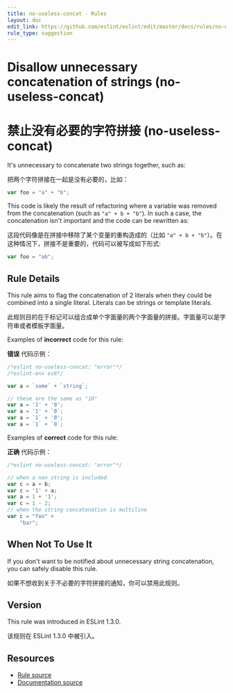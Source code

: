 ```yaml
---
title: no-useless-concat - Rules
layout: doc
edit_link: https://github.com/eslint/eslint/edit/master/docs/rules/no-useless-concat.md
rule_type: suggestion
---
```

<!-- Note: No pull requests accepted for this file. See README.md in the root directory for details. -->

# Disallow unnecessary concatenation of strings (no-useless-concat)

# 禁止没有必要的字符拼接 (no-useless-concat)

It's unnecessary to concatenate two strings together, such as:

把两个字符拼接在一起是没有必要的，比如：

```js
var foo = "a" + "b";
```

This code is likely the result of refactoring where a variable was removed from the concatenation (such as `"a" + b + "b"`). In such a case, the concatenation isn't important and the code can be rewritten as:

这段代码像是在拼接中移除了某个变量的重构造成的（比如 `"a" + b + "b"`）。在这种情况下，拼接不是重要的，代码可以被写成如下形式:

```js
var foo = "ab";
```

## Rule Details

This rule aims to flag the concatenation of 2 literals when they could be combined into a single literal. Literals can be strings or template literals.

此规则目的在于标记可以组合成单个字面量的两个字面量的拼接。字面量可以是字符串或者模板字面量。

Examples of **incorrect** code for this rule:

**错误** 代码示例：

```js
/*eslint no-useless-concat: "error"*/
/*eslint-env es6*/

var a = `some` + `string`;

// these are the same as "10"
var a = '1' + '0';
var a = '1' + `0`;
var a = `1` + '0';
var a = `1` + `0`;
```

Examples of **correct** code for this rule:

**正确** 代码示例：

```js
/*eslint no-useless-concat: "error"*/

// when a non string is included
var c = a + b;
var c = '1' + a;
var a = 1 + '1';
var c = 1 - 2;
// when the string concatenation is multiline
var c = "foo" +
    "bar";
```

## When Not To Use It

If you don't want to be notified about unnecessary string concatenation, you can safely disable this rule.

如果不想收到关于不必要的字符拼接的通知，你可以禁用此规则。

## Version

This rule was introduced in ESLint 1.3.0.

该规则在 ESLint 1.3.0 中被引入。

## Resources

* [Rule source](https://github.com/eslint/eslint/tree/master/lib/rules/no-useless-concat.js)
* [Documentation source](https://github.com/eslint/eslint/tree/master/docs/rules/no-useless-concat.md)
